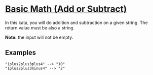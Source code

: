 # [Basic Math (Add or Subtract)](https://www.codewars.com/kata/basic-math-add-or-subtract "https://www.codewars.com/kata/5809b62808ad92e31b000031")

In this kata, you will do addition and subtraction on a given string. The return value must be also a string.

**Note:** the input will not be empty.

## Examples

```
"1plus2plus3plus4" --> "10"
"1plus2plus3minus4" --> "2"
```